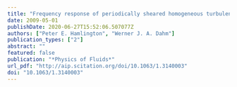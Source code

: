 ```yaml
---
title: "Frequency response of periodically sheared homogeneous turbulence"
date: 2009-05-01
publishDate: 2020-06-27T15:52:06.507077Z
authors: ["Peter E. Hamlington", "Werner J. A. Dahm"]
publication_types: ["2"]
abstract: ""
featured: false
publication: "*Physics of Fluids*"
url_pdf: "http://aip.scitation.org/doi/10.1063/1.3140003"
doi: "10.1063/1.3140003"
---
```


